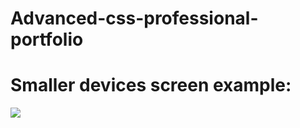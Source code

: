 # Advanced-css-professional-portfolio

#  Smaller devices screen example:
<img src="./assets/images/mobile screenshot.png"></img>

